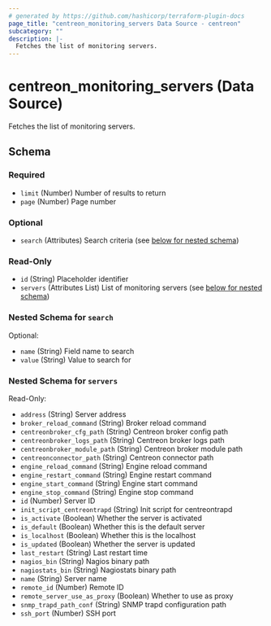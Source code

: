 ```yaml
---
# generated by https://github.com/hashicorp/terraform-plugin-docs
page_title: "centreon_monitoring_servers Data Source - centreon"
subcategory: ""
description: |-
  Fetches the list of monitoring servers.
---
```


# centreon_monitoring_servers (Data Source)

Fetches the list of monitoring servers.



<!-- schema generated by tfplugindocs -->
## Schema

### Required

- `limit` (Number) Number of results to return
- `page` (Number) Page number

### Optional

- `search` (Attributes) Search criteria (see [below for nested schema](#nestedatt--search))

### Read-Only

- `id` (String) Placeholder identifier
- `servers` (Attributes List) List of monitoring servers (see [below for nested schema](#nestedatt--servers))

<a id="nestedatt--search"></a>
### Nested Schema for `search`

Optional:

- `name` (String) Field name to search
- `value` (String) Value to search for


<a id="nestedatt--servers"></a>
### Nested Schema for `servers`

Read-Only:

- `address` (String) Server address
- `broker_reload_command` (String) Broker reload command
- `centreonbroker_cfg_path` (String) Centreon broker config path
- `centreonbroker_logs_path` (String) Centreon broker logs path
- `centreonbroker_module_path` (String) Centreon broker module path
- `centreonconnector_path` (String) Centreon connector path
- `engine_reload_command` (String) Engine reload command
- `engine_restart_command` (String) Engine restart command
- `engine_start_command` (String) Engine start command
- `engine_stop_command` (String) Engine stop command
- `id` (Number) Server ID
- `init_script_centreontrapd` (String) Init script for centreontrapd
- `is_activate` (Boolean) Whether the server is activated
- `is_default` (Boolean) Whether this is the default server
- `is_localhost` (Boolean) Whether this is the localhost
- `is_updated` (Boolean) Whether the server is updated
- `last_restart` (String) Last restart time
- `nagios_bin` (String) Nagios binary path
- `nagiostats_bin` (String) Nagiostats binary path
- `name` (String) Server name
- `remote_id` (Number) Remote ID
- `remote_server_use_as_proxy` (Boolean) Whether to use as proxy
- `snmp_trapd_path_conf` (String) SNMP trapd configuration path
- `ssh_port` (Number) SSH port
